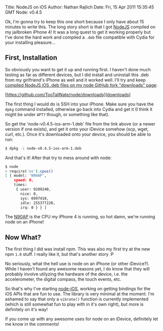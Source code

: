 Title: NodeJS on iOS
Author: Nathan Rajlich
Date: Fri, 15 Apr 2011 15:35:45 GMT
Node: v0.4.5



Ok, I'm gonna try to keep this one short because I only have about 15 minutes to write
this. The long story short is that I got [NodeJS][] compiled on my jailbroken iPhone 4!
It was a long quest to get it working properly but I've done the hard work and
compiled a `.deb` file compatible with Cydia for your installing pleasure...


## First, Installation

So obviously you want to get it up and running first. I haven't done much testing
as far as different devices, but I did install and uninstall this .deb from my
girlfriend's iPhone as well and it worked well. I'll try and keep [compiled NodeJS
iOS .deb files on my node GitHub fork "downloads" page][downloads]:

[https://github.com/TooTallNate/node/downloads][downloads]

The first thing I would do is SSH into your iPhone. Make sure you have the `dpkg`
command installed, otherwise go back into Cydia and get it (I think it might be under
`APT7` though, or something like that).

So get the 'node-v0.4.5-ios-arm-1.deb' file from the link above (or a newer version if
one exists), and get it onto your iDevice somehow (scp, wget, curl, etc.). Once it's
downloaded onto your device, you should be able to run:

``` bash
$ dpkg -i node-v0.4.5-ios-arm-1.deb
```

And that's it! After that try to mess around with node:

``` bash
$ node
> require('os').cpus()
[ { model: 'N90AP',
    speed: 0,
    times:
     { user: 9209240,
       nice: 0,
       sys: 6997410,
       idle: 255377220,
       irq: 0 } } ]
```

The [N90AP][] is the CPU my iPhone 4 is running, so hot damn, we're running node on
an iPhone!


## Now What?

The first thing I did was install npm. This was also my first try at the new npm `1.0`
stuff. I really like it, but that's another story :P

No seriously, what the hell use is node on an iPhone (or other iDevice?). While I
haven't found any awesome reasons yet, I do know that they will probably involve utilyzing
the hardware of the device, i.e. the accelerometer, the digital compass, the touch events,
etc.

So that's why I've starting [node-iOS][], working on getting bindings for the iOS
APIs that are fun to use. The library is very minimal at the moment. I'm ashamed to say
that only a `vibrate()` function is currently implemented (which is still somewhat fun
to play with in it's own right), but more is definitely on it's way!

If you come up with any awesome uses for node on an iDevice, definitely let me know in the comments!


[N90AP]: http://theiphonewiki.com/wiki/index.php?title=N90ap
[node-iOS]: https://github.com/TooTallNate/node-iOS
[NodeJS]: http://nodejs.org
[downloads]: https://github.com/TooTallNate/node/downloads
